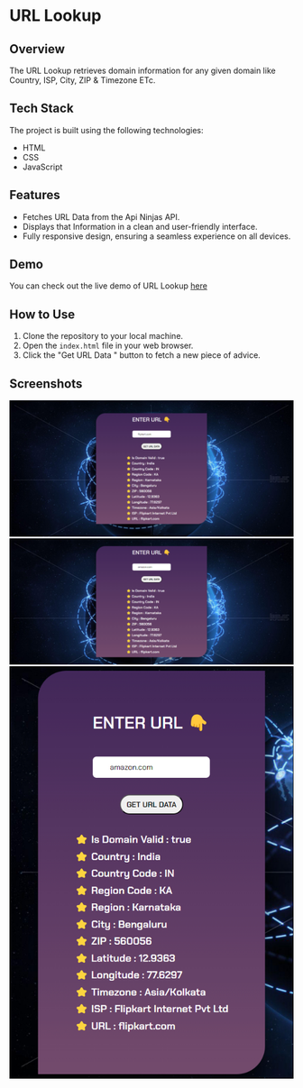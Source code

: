 
# URL Lookup

## Overview

The URL Lookup retrieves domain information for any given domain like Country, ISP, City, ZIP & Timezone ETc.

## Tech Stack

The project is built using the following technologies:

- HTML
- CSS
- JavaScript

## Features

- Fetches URL Data from the Api Ninjas API.
- Displays that Information in a clean and user-friendly interface.
- Fully responsive design, ensuring a seamless experience on all devices.

## Demo

You can check out the live demo of URL Lookup  [here](https://url-lookup-by-mayur.netlify.app/)

## How to Use

1. Clone the repository to your local machine.
2. Open the `index.html` file in your web browser.
3. Click the "Get URL Data " button to fetch a new piece of advice.

## Screenshots

![Preview 1 ](https://github.com/mayurpatil77/Javascript-API-Projects/blob/main/Project%206%20-%20URL%20Lookup/Assets/preview%201.jpg?raw=true)
![Preview 2 ](https://github.com/mayurpatil77/Javascript-API-Projects/blob/main/Project%206%20-%20URL%20Lookup/Assets/preview%202.jpg?raw=true)
![Preview 3 ( Mobile ) ](https://github.com/mayurpatil77/Javascript-API-Projects/blob/main/Project%206%20-%20URL%20Lookup/Assets/preview%20mobile.jpg?raw=true)

